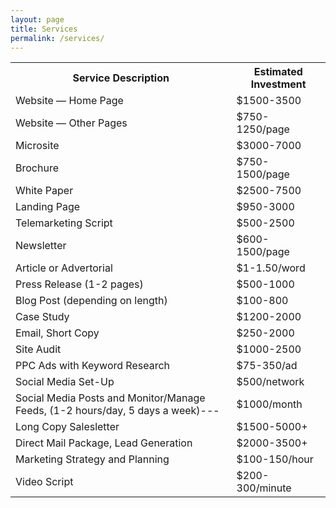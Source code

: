 ```yaml
---
layout: page
title: Services
permalink: /services/
---
```


<main>
    <!-- <h2 class="text-center"> Services </h2> -->
    <table class="table-striped">
      <tr>
        <th> Service Description </th>
        <th> Estimated Investment </th>
      </tr>
      <tr>
        <td> Website — Home Page </td>
        <td> $1500-3500 </td>
      </tr>
      <tr>
        <td> Website — Other Pages </td>
        <td> $750-1250/page </td>
      </tr>
      <tr>
        <td> Microsite </td>
        <td> $3000-7000 </td>
      </tr>
      <tr>
        <td> Brochure </td>
        <td> $750-1500/page </td>
      </tr>
      <tr>
        <td> White Paper </td>
        <td> $2500-7500 </td>
      </tr>
      <tr>
        <td> Landing Page </td>
        <td> $950-3000 </td>
      </tr>
      <tr>
        <td> Telemarketing Script </td>
        <td> $500-2500  </td>
      </tr>
      <tr>
        <td> Newsletter </td>
        <td> $600-1500/page  </td>
      </tr>
      <tr>
        <td> Article or Advertorial </td>
        <td> $1-1.50/word  </td>
      </tr>
      <tr>
        <td> Press Release (1-2 pages) </td>
        <td> $500-1000  </td>
      </tr>
      <tr>
        <td> Blog Post (depending on length) </td>
        <td> $100-800 </td>
      </tr>
      <tr>
        <td> Case Study </td>
        <td> $1200-2000 </td>
      </tr>
      <tr>
        <td> Email, Short Copy </td>
        <td> $250-2000  </td>
      </tr>
      <tr>
        <td> Site Audit </td>
        <td> $1000-2500 </td>
      </tr>
      <tr>
        <td> PPC Ads with Keyword Research </td>
        <td> $75-350/ad </td>
      </tr>
      <tr>
        <td> Social Media Set-Up </td>
        <td> $500/network </td>
      </tr>
      <tr>
        <td> Social Media Posts and Monitor/Manage Feeds, (1-2 hours/day, 5 days a week)--- </td>
        <td> $1000/month </td>
      </tr>
      <tr>
        <td> Long Copy Salesletter </td>
        <td> $1500-5000+ </td>
      </tr>
      <tr>
        <td> Direct Mail Package, Lead Generation </td>
        <td> $2000-3500+ </td>
      </tr>
      <tr>
        <td> Marketing Strategy and Planning  </td>
        <td> $100-150/hour </td>
      </tr>
      <tr>
        <td> Video Script </td>
        <td> $200-300/minute  </td>
      </tr>
    </table>
  </main>